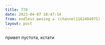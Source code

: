 ```yaml
---
title: 770
date: 2023-04-07 18:47:14
from: endless шизing ⍼ (channel1162404975)
layout: post
---
```


привет пустота, кстати
